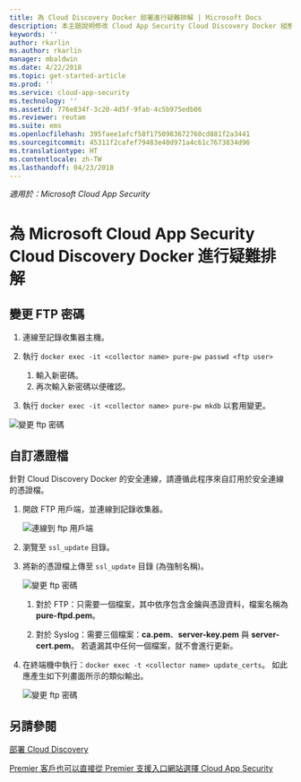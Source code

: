 ```yaml
---
title: 為 Cloud Discovery Docker 部署進行疑難排解 | Microsoft Docs
description: 本主題說明修改 Cloud App Security Cloud Discovery Docker 組態的流程。
keywords: ''
author: rkarlin
ms.author: rkarlin
manager: mbaldwin
ms.date: 4/22/2018
ms.topic: get-started-article
ms.prod: ''
ms.service: cloud-app-security
ms.technology: ''
ms.assetid: 776e834f-3c20-4d5f-9fab-4c5b975edb06
ms.reviewer: reutam
ms.suite: ems
ms.openlocfilehash: 395faee1afcf58f1750983672760cd881f2a3441
ms.sourcegitcommit: 45311f2cafef79483e40d971a4c61c7673834d96
ms.translationtype: HT
ms.contentlocale: zh-TW
ms.lasthandoff: 04/23/2018
---
```

*適用於：Microsoft Cloud App Security*

# <a name="troubleshooting-the-microsoft-cloud-app-security-cloud-discovery-docker"></a>為 Microsoft Cloud App Security Cloud Discovery Docker 進行疑難排解

## <a name="changing-the-ftp-password"></a>變更 FTP 密碼


1. 連線至記錄收集器主機。

2.  執行 `docker exec -it <collector name> pure-pw passwd <ftp user>`

    1. 輸入新密碼。
    2. 再次輸入新密碼以便確認。
 
3.  執行 `docker exec -it <collector name> pure-pw mkdb` 以套用變更。


  ![變更 ftp 密碼](./media/ftp-connect.png)

## <a name="customize-certificate-files"></a>自訂憑證檔

針對 Cloud Discovery Docker 的安全連線，請遵循此程序來自訂用於安全連線的憑證檔。

1. 開啟 FTP 用戶端，並連線到記錄收集器。

   ![連線到 ftp 用戶端](./media/ftp-connect.png)

2. 瀏覽至 `ssl_update` 目錄。
3. 將新的憑證檔上傳至 `ssl_update` 目錄 (為強制名稱)。

   ![變更 ftp 密碼](./media/new-certs.png)

   1.  對於 FTP：只需要一個檔案，其中依序包含金鑰與憑證資料，檔案名稱為 **pure-ftpd.pem**。
    
   2.  對於 Syslog：需要三個檔案：**ca.pem**、**server-key.pem** 與 **server-cert.pem**。 若遺漏其中任何一個檔案，就不會進行更新。

4. 在終端機中執行：`docker exec -t <collector name> update_certs`。 如此應產生如下列畫面所示的類似輸出。

   ![變更 ftp 密碼](./media/update-certs.png)

## <a name="see-also"></a>另請參閱
[部署 Cloud Discovery](set-up-cloud-discovery.md)

[Premier 客戶也可以直接從 Premier 支援入口網站選擇 Cloud App Security](https://premier.microsoft.com/)

